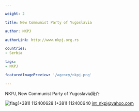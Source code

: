 ```yaml
---

weight: 2

title: New Communist Party of Yugoslavia

author: NKPJ

authorLink: http://www.nkpj.org.rs 

countries: 
- Serbia

tags: 
- NKPJ

featuredImagePreview: '/agency/nkpj.png'

---
```


NKPJ, New Communist Party of Yugoslavia简介 

<!--more-->

![flag](/agency/nkpj.png)(+381) 112400628 (+381) 112400640 int_nkpj@yahoo.com
